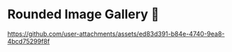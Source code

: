 # Rounded Image Gallery 🤩


https://github.com/user-attachments/assets/ed83d391-b84e-4740-9ea8-4bcd75299f8f



